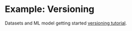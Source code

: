 # Example: Versioning

Datasets and ML model getting started
[versioning tutorial](https://dvc.org/doc/tutorials/versioning).
